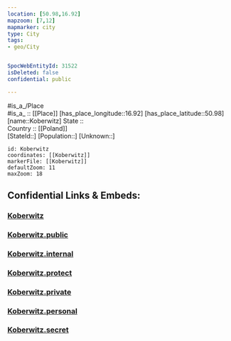 ```yaml
---
location: [50.98,16.92] 
mapzoom: [7,12] 
mapmarker: city 
type: City
tags:
- geo/City


SpocWebEntityId: 31522
isDeleted: false
confidential: public

---
```

#is_a_/Place  
#is_a_ :: [[Place]] 
[has_place_longitude::16.92] 
[has_place_latitude::50.98] 
[name::Koberwitz] 
State ::  
Country :: [[Poland]]  
[StateId::] 
[Population::] 
[Unknown::] 


```leaflet
id: Koberwitz
coordinates: [[Koberwitz]] 
markerFile: [[Koberwitz]] 
defaultZoom: 11 
maxZoom: 18
```


## Confidential Links & Embeds: 

### [Koberwitz](/_Standards/Earth/Continent/Europe/Europe~East/Poland/Provinces~Poland/Lower_Silesian/City/Koberwitz.md) 

### [Koberwitz.public](/_public/Earth/Continent/Europe/Europe~East/Poland/Provinces~Poland/Lower_Silesian/City/Koberwitz.public.md) 

### [Koberwitz.internal](/_internal/Earth/Continent/Europe/Europe~East/Poland/Provinces~Poland/Lower_Silesian/City/Koberwitz.internal.md) 

### [Koberwitz.protect](/_protect/Earth/Continent/Europe/Europe~East/Poland/Provinces~Poland/Lower_Silesian/City/Koberwitz.protect.md) 

### [Koberwitz.private](/_private/Earth/Continent/Europe/Europe~East/Poland/Provinces~Poland/Lower_Silesian/City/Koberwitz.private.md) 

### [Koberwitz.personal](/_personal/Earth/Continent/Europe/Europe~East/Poland/Provinces~Poland/Lower_Silesian/City/Koberwitz.personal.md) 

### [Koberwitz.secret](/_secret/Earth/Continent/Europe/Europe~East/Poland/Provinces~Poland/Lower_Silesian/City/Koberwitz.secret.md)

